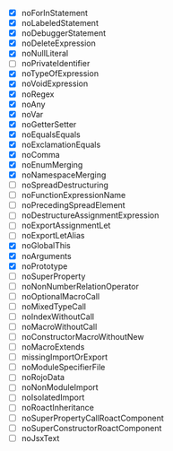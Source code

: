 -   [x] noForInStatement
-   [x] noLabeledStatement
-   [x] noDebuggerStatement
-   [x] noDeleteExpression
-   [x] noNullLiteral
-   [ ] noPrivateIdentifier
-   [x] noTypeOfExpression
-   [x] noVoidExpression
-   [x] noRegex
-   [x] noAny
-   [x] noVar
-   [x] noGetterSetter
-   [x] noEqualsEquals
-   [x] noExclamationEquals
-   [x] noComma
-   [x] noEnumMerging
-   [x] noNamespaceMerging
-   [ ] noSpreadDestructuring
-   [ ] noFunctionExpressionName
-   [ ] noPrecedingSpreadElement
-   [ ] noDestructureAssignmentExpression
-   [ ] noExportAssignmentLet
-   [ ] noExportLetAlias
-   [x] noGlobalThis
-   [x] noArguments
-   [x] noPrototype
-   [ ] noSuperProperty
-   [ ] noNonNumberRelationOperator
-   [ ] noOptionalMacroCall
-   [ ] noMixedTypeCall
-   [ ] noIndexWithoutCall
-   [ ] noMacroWithoutCall
-   [ ] noConstructorMacroWithoutNew
-   [ ] noMacroExtends
-   [ ] missingImportOrExport
-   [ ] noModuleSpecifierFile
-   [ ] noRojoData
-   [ ] noNonModuleImport
-   [ ] noIsolatedImport
-   [ ] noRoactInheritance
-   [ ] noSuperPropertyCallRoactComponent
-   [ ] noSuperConstructorRoactComponent
-   [ ] noJsxText
